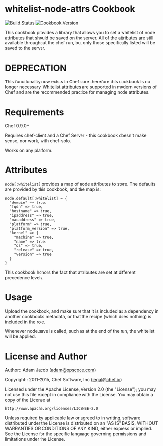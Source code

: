 whitelist-node-attrs Cookbook
==================

[![Build Status](https://travis-ci.org/chef-cookbooks/whitelist-node-attrs.svg?branch=master)](http://travis-ci.org/chef-cookbooks/whitelist-node-attrs)
[![Cookbook Version](https://img.shields.io/cookbook/v/whitelist-node-attrs.svg)](https://supermarket.chef.io/cookbooks/whitelist-node-attrs)


This cookbook provides a library that allows you to set a whitelist of
node attributes that should be saved on the server. All of the
attributes are still available throughout the chef run, but only those
specifically listed will be saved to the server.

# DEPRECATION
This functionality now exists in Chef core therefore this cookbook is no longer necessary.
[Whitelist attributes](https://docs.chef.io/attributes.html#whitelist-attributes)
are supported in modern versions of Chef and are the recommended 
practice for managing node attributes.


Requirements
============

Chef 0.9.0+

Requires chef-client and a Chef Server - this cookbook doesn't make
sense, nor work, with chef-solo.

Works on any platform.

Attributes
==========

`node[:whitelist]` provides a map of node attributes to store. The
defaults are provided by this cookbook, and the map is:

    node.default[:whitelist] = {
      "domain" => true,
      "fqdn" => true,
      "hostname" => true,
      "ipaddress" => true,
      "macaddress" => true,
      "platform" => true,
      "platform_version" => true,
      "kernel" => {
        "machine" => true,
        "name" => true,
        "os" => true,
        "release" => true,
        "version" => true
      }
    }

This cookbook honors the fact that attributes are set at different
precedence levels.

Usage
=====

Upload the cookbook, and make sure that it is included as a dependency
in another cookbooks metadata, or that the recipe (which does nothing)
is included in the role.

Whenever node.save is called, such as at the end of the run, the
whitelist will be applied.

License and Author
==================

Author:: Adam Jacob (<adam@opscode.com>)

Copyright:: 2011-2015, Chef Software, Inc (<legal@chef.io>)

Licensed under the Apache License, Version 2.0 (the "License");
you may not use this file except in compliance with the License.
You may obtain a copy of the License at

    http://www.apache.org/licenses/LICENSE-2.0

Unless required by applicable law or agreed to in writing, software
distributed under the License is distributed on an "AS IS" BASIS,
WITHOUT WARRANTIES OR CONDITIONS OF ANY KIND, either express or implied.
See the License for the specific language governing permissions and
limitations under the License.
